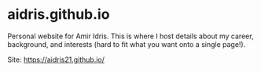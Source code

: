 # aidris.github.io
Personal website for Amir Idris. This is where I host details about my career, background, and interests (hard to fit what you want onto a single page!).

Site: https://aidris21.github.io/